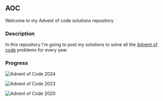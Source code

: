 ## AOC

Welcome to my Advent of code solutions repository

### Description

In this repository I'm going to post my solutions to solve all the [Advent of code](https://adventofcode.com) problems for every year

### Progress

![Advent of Code 2024](https://img.shields.io/badge/Advent%20of%20Code-2024%20Completed-brightgreen?style=for-the-badge&logo=adventofcode)


![Advent of Code 2023](https://img.shields.io/badge/Advent%20of%20Code-2023%204Stars-purple?style=flat&logo=adventofcode)


![Advent of Code 2020](https://img.shields.io/badge/Advent%20of%20Code-2020%203Stars-blue?style=plastic&logo=adventofcode)
